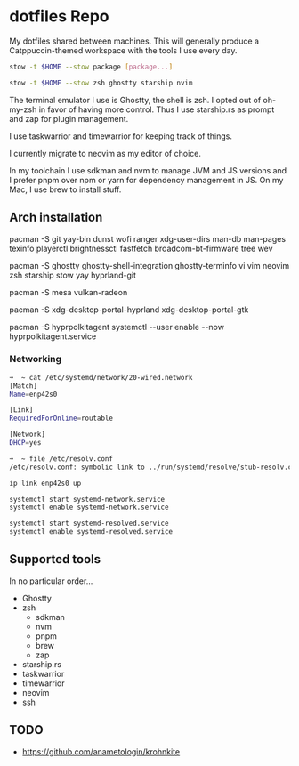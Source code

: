 # dotfiles Repo

My dotfiles shared between machines. This will generally produce a Catppuccin-themed workspace with the tools I use every day.

```bash
stow -t $HOME --stow package [package...]
```

```bash
stow -t $HOME --stow zsh ghostty starship nvim
```

The terminal emulator I use is Ghostty, the shell is zsh. I opted out of oh-my-zsh in favor of having more control.
Thus I use starship.rs as prompt and zap for plugin management.

I use taskwarrior and timewarrior for keeping track of things.

I currently migrate to neovim as my editor of choice.

In my toolchain I use sdkman and nvm to manage JVM and JS versions and I prefer pnpm over npm or yarn for dependency management in JS.
On my Mac, I use brew to install stuff.

## Arch installation
pacman -S git yay-bin dunst wofi ranger xdg-user-dirs man-db man-pages texinfo playerctl brightnessctl fastfetch broadcom-bt-firmware tree wev

pacman -S ghostty ghostty-shell-integration ghostty-terminfo vi vim neovim zsh starship stow
yay hyprland-git

pacman -S mesa vulkan-radeon

pacman -S xdg-desktop-portal-hyprland xdg-desktop-portal-gtk

pacman -S hyprpolkitagent
systemctl --user enable --now hyprpolkitagent.service

### Networking

```bash
➜  ~ cat /etc/systemd/network/20-wired.network
[Match]
Name=enp42s0

[Link]
RequiredForOnline=routable

[Network]
DHCP=yes
```

```bash
➜  ~ file /etc/resolv.conf
/etc/resolv.conf: symbolic link to ../run/systemd/resolve/stub-resolv.conf
```

```bash
ip link enp42s0 up
```

```bash
systemctl start systemd-network.service
systemctl enable systemd-network.service
```

```bash
systemctl start systemd-resolved.service
systemctl enable systemd-resolved.service
```
## Supported tools

In no particular order...

- Ghostty
- zsh
  - sdkman
  - nvm
  - pnpm
  - brew
  - zap
- starship.rs
- taskwarrior
- timewarrior
- neovim
- ssh

## TODO
- https://github.com/anametologin/krohnkite
